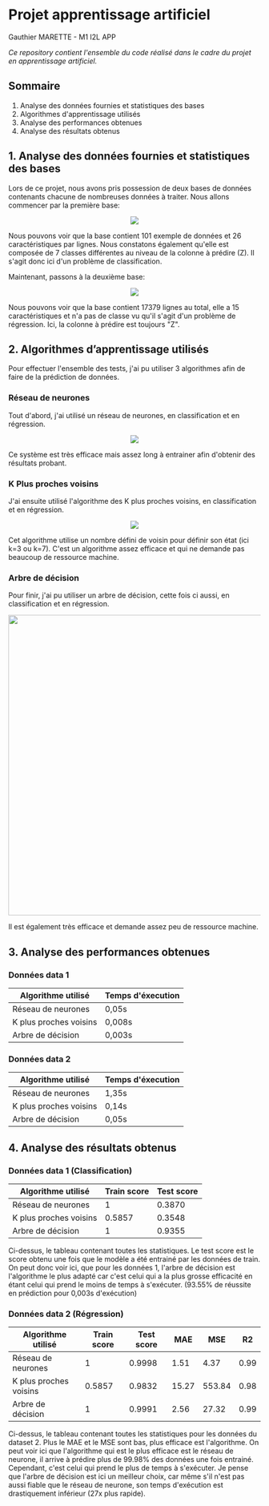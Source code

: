 # Projet apprentissage artificiel

Gauthier MARETTE - M1 I2L APP

*Ce repository contient l'ensemble du code réalisé dans le cadre du projet en apprentissage artificiel.*

## Sommaire
1. Analyse des données fournies et statistiques des bases
2. Algorithmes d'apprentissage utilisés
3. Analyse des performances obtenues
4. Analyse des résultats obtenus

## 1. Analyse des données fournies et statistiques des bases

Lors de ce projet, nous avons pris possession de deux bases de données contenants chacune de nombreuses données à traiter.
Nous allons commencer par la première base:
<p align="center">
  <img src="https://i.ibb.co/JtDnMQC/Sans-titre.png" />
</p>
Nous pouvons voir que la base contient 101 exemple de données et 26 caractéristiques par lignes. Nous constatons également qu'elle est composée de 7 classes différentes au niveau de la colonne à prédire (Z). Il s'agit donc ici d'un problème de classification.

Maintenant, passons à la deuxième base:
<p align="center">
  <img src="https://i.ibb.co/j8b4c6s/image.png" />
</p>
Nous pouvons voir que la base contient 17379 lignes au total, elle a 15 caractéristiques et n'a pas de classe vu qu'il s'agit d'un problème de régression. Ici, la colonne à prédire est toujours "Z".

## 2.  Algorithmes d’apprentissage utilisés

Pour effectuer l'ensemble des tests, j'ai pu utiliser 3 algorithmes afin de faire de la prédiction de données.

### Réseau de neurones
Tout d'abord, j'ai utilisé un réseau de neurones, en classification et en régression.
<p align="center">
  <img src="https://www.juripredis.com/upload/actualites/Machine_learning/reseaux_neurones_feed_forwarded_2.png" />
</p>
Ce système est très efficace mais assez long à entrainer afin d'obtenir des résultats probant.

### K Plus proches voisins
J'ai ensuite utilisé l'algorithme des K plus proches voisins, en classification et en régression.

<p align="center">
  <img src="https://miro.medium.com/max/405/1*0Pqqx6wGDfFm_7GLebg2Hw.png" />
</p>

Cet algorithme utilise un nombre défini de voisin pour définir son état (ici k=3 ou k=7). C'est un algorithme assez efficace et qui ne demande pas beaucoup de ressource machine.

### Arbre de décision

Pour finir, j'ai pu utiliser un arbre de décision, cette fois ci aussi, en classification et en régression.
<p align="center">
  <img width="600px" src="https://miro.medium.com/max/1400/0*PB7MYQfzyaLaTp1n" />
</p>

Il est également très efficace et demande assez peu de ressource machine.

## 3. Analyse des performances obtenues

### Données data 1 

| Algorithme utilisé     | Temps d'éxecution |
|------------------------|-------------------|
| Réseau de neurones     | 0,05s             |
| K plus proches voisins | 0,008s            |
| Arbre de décision      | 0,003s            |

### Données data 2
| Algorithme utilisé     | Temps d'éxecution |
|------------------------|-------------------|
| Réseau de neurones     | 1,35s             | 
| K plus proches voisins | 0,14s             | 
| Arbre de décision      | 0,05s             |

## 4. Analyse des résultats obtenus

### Données data 1 (Classification)

| Algorithme utilisé     | Train score		 | Test score
|------------------------|-------------------|-
| Réseau de neurones     | 1                 | 0.3870
| K plus proches voisins | 0.5857            | 0.3548
| Arbre de décision      | 1                 | 0.9355

Ci-dessus, le tableau contenant toutes les statistiques. Le test score est le score obtenu une fois que le modèle a été entrainé par les données de train.
On peut donc voir ici, que pour les données 1, l'arbre de décision est l'algorithme le plus adapté car c'est celui qui a la plus grosse efficacité en étant celui qui prend le moins de temps à s'exécuter. (93.55% de réussite en prédiction pour 0,003s d'exécution)

### Données data 2 (Régression)
| Algorithme utilisé     | Train score		 | Test score| MAE | MSE | R2
|------------------------|-------------------|------------|-----|-----|---
| Réseau de neurones     | 1                 | 0.9998|1.51|4.37|0.99
| K plus proches voisins | 0.5857            | 0.9832|15.27|553.84|0.98
| Arbre de décision      | 1                 | 0.9991|2.56|27.32|0.99

Ci-dessus, le tableau contenant toutes les statistiques pour les données du dataset 2. Plus le MAE et le MSE sont bas, plus efficace est l'algorithme. 
On peut voir ici que l'algorithme qui est le plus efficace est le réseau de neurone, il arrive à prédire plus de 99.98% des données une fois entrainé. Cependant, c'est celui qui prend le plus de temps à s'exécuter. Je pense que l'arbre de décision est ici un meilleur choix, car même s'il n'est pas aussi fiable que le réseau de neurone, son temps d'exécution est drastiquement inférieur (27x plus rapide).